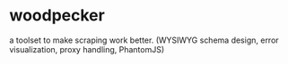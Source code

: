 woodpecker
==========

a toolset to make scraping work better. (WYSIWYG schema design, error visualization, proxy handling, PhantomJS)
